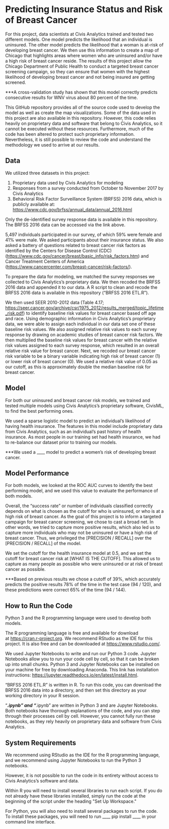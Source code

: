 # Predicting Insurance Status and Risk of Breast Cancer
For this project, data scientists at Civis Analytics trained and tested two different models. One model predicts the likelihood that an individual is uninsured. The other model predicts the likelihood that a woman is at-risk of developing breast cancer. We then use this information to create a map of Chicago that highlights areas where women who are uninsured and/or have a high risk of breast cancer reside. The results of this project allow the Chicago Department of Public Health to conduct a targeted breast cancer screening campaign, so they can ensure that women with the highest likelihood of developing breast cancer and not being insured are getting screened.

***A cross-validation study has shown that this model correctly predicts consecutive results for WNV virus about 80 percent of the time.

This GitHub repository provides all of the source code used to develop the model as well as create the map visualizations. Some of the data used in this project are also available in this repository. However, this code relies heavily on proprietary data and software that belong to Civis Analytics, so it cannot be executed without these resources. Furthermore, much of the code has been altered to protect such proprietary information. Nevertheless, it is still possible to review the code and understand the methodology we used to arrive at our results. 

## Data 
We utilized three datasets in this project:
1. Proprietary data used by Civis Analytics for modeling
2. Responses from a survey conducted  from October to November 2017 by Civis Analytics
3. Behavioral Risk Factor Surveillance System (BRFSS) 2016 data, which is publicly available at: https://www.cdc.gov/brfss/annual_data/annual_2016.html

Only the de-identified survey response data is available in this repository. The BRFSS 2016 data can be accessed via the link above. 

5,497 individuals participated in our survey, of which 59% were female and 41% were male. We asked participants about their insurance status. We also asked a battery of questions related to breast cancer risk factors as identified by the Centers for Disease Control (CDC) (https://www.cdc.gov/cancer/breast/basic_info/risk_factors.htm) and Cancer Treatment Centers of America (https://www.cancercenter.com/breast-cancer/risk-factors/). 

To prepare the data for modeling, we matched the survey responses we collected to Civis Analytics’s proprietary data. We then recoded the BRFSS 2016 data and appended it to our data. A R script to clean and recode the BRFSS 2016 data is available in this repository (“BRFSS 2016 ETL.R”). 

We then used SEER 2010-2012 data (Table 4.17; https://seer.cancer.gov/archive/csr/1975_2012/results_merged/topic_lifetime_risk.pdf) to identify baseline risk values for breast cancer based off age and race. Using demographic information in Civis Analytics’s proprietary data, we were able to assign each individual in our data set one of these baseline risk values. We also assigned relative risk values to each survey response by drawing on academic studies of breast cancer risk factors. We then multiplied the baseline risk values for breast cancer with the relative risk values assigned to each survey response, which resulted in an overall relative risk value for breast cancer. Next, we recoded our breast cancer risk variable to be a binary variable indicating high risk of breast cancer (1) or lower risk of breast cancer (0). We used a relative risk value of 0.05 as our cutoff, as this is approximately double the median baseline risk for breast cancer.


## Model
For both our uninsured and breast cancer risk models, we trained and tested multiple models using Civis Analytics’s proprietary software, CivisML, to find the best performing ones.

We used a sparse logistic model to predict an individual’s likelihood of having health insurance. The features in this model include proprietary data from Civis Analytics, such as an individual’s past history of health insurance. As most people in our training set had health insurance, we had to re-balance our dataset prior to training our models. 

***We used a ____ model to predict a women’s risk of developing breast cancer. 


## Model Performance
For both models, we looked at the ROC AUC curves to identify the best performing model, and we used this value to evaluate the performance of both models.

Overall, the “success rate” or number of individuals classified correctly depends on what is chosen as the cutoff for who is uninsured, or who is at a high risk of breast cancer. As the goal of this project is to inform a targeted campaign for breast cancer screening, we chose to cast a broad net. 
In other words, we tried to capture more positive results, which also led us to capture more individuals who may not be uninsured or have a high risk of breast cancer. Thus, we privileged the [PRECISION / RECALL] over the [PRECISION / RECALL] of the model. 

We set the cutoff for the health insurance model at 0.5, and we set the cutoff for breast cancer risk at [WHAT IS THE CUTOFF]. This allowed us to capture as many people as possible who were uninsured or at risk of breast cancer as possible. 

***Based on previous results we chose a cutoff of 39%, which accurately predicts the positive results 78% of the time in the test case (94 / 120), and these predictions were correct 65% of the time (94 / 144).

## How to Run the Code
Python 3 and the R programming language were used to develop both models.

The R programming language is free and available for download at https://cran.r-project.org. We recommend RStudio as the IDE for this project. It is also free and can be downloaded at https://www.rstudio.com/.

We used Jupyter Notebooks to write and run our Python 3 code. Jupyter Notebooks allow you to run your code cell by cell, so that it can be broken up into small chunks. Python 3 and Jupyter Notebooks can be installed on your machine for free by downloading Anaconda. This link has installation instructions: https://jupyter.readthedocs.io/en/latest/install.html. 

“BRFSS 2016 ETL.R” is written in R. To run this code, you can download the BRFSS 2016 data into a directory, and then set this directory as your working directory in your R session.

“___.ipynb” and “___.ipynb” are written in Python 3 and are Jupyter Notebooks. Both notebooks have thorough explanations of the code, and you can step through their processes cell by cell. However, you cannot fully run these notebooks, as they rely heavily on proprietary data and software from Civis Analytics. 


## System Requirements
We recommend using RStudio as the IDE for the R programming language, and we recommend using Jupyter Notebooks to run the Python 3 notebooks. 

However, it is not possible to run the code in its entirety without access to Civis Analytics’s software and data.  

Within R you will need to install several libraries to run each script. If you do not already have these libraries installed, simply run the code at the beginning of the script under the heading "Set Up Workspace." 

For Python, you will also need to install several packages to run the code. To install these packages, you will need to run
____ pip install ____ in your command line interface. 
